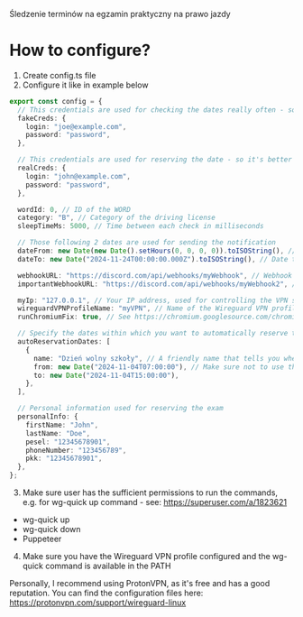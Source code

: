 Śledzenie terminów na egzamin praktyczny na prawo jazdy

# How to configure?

1. Create config.ts file
2. Configure it like in example below

```typescript
export const config = {
  // This credentials are used for checking the dates really often - so it's better to use a separate account for that
  fakeCreds: {
    login: "joe@example.com",
    password: "password",
  },

  // This credentials are used for reserving the date - so it's better to use your own account
  realCreds: {
    login: "john@example.com",
    password: "password",
  },

  wordId: 0, // ID of the WORD
  category: "B", // Category of the driving license
  sleepTimeMs: 5000, // Time between each check in milliseconds

  // Those following 2 dates are used for sending the notification
  dateFrom: new Date(new Date().setHours(0, 0, 0, 0)).toISOString(), // Date from which the dates will be checked - here it's midnight of the current day
  dateTo: new Date("2024-11-24T00:00:00.000Z").toISOString(), // Date to which the dates will be checked

  webhookURL: "https://discord.com/api/webhooks/myWebhook", // Webhook URL to which the message will be sent
  importantWebhookURL: "https://discord.com/api/webhooks/myWebhook2", // Webhook URL to which the message about the reservation of the exam will be additionally sent (besides the base webhook)

  myIp: "127.0.0.1", // Your IP address, used for controlling the VPN state
  wireguardVPNProfileName: "myVPN", // Name of the Wireguard VPN profile
  runChromiumFix: true, // See https://chromium.googlesource.com/chromium/src/+/main/docs/security/apparmor-userns-restrictions.md. Recommended way is to add a AppArmor profile, see the link for more details,

  // Specify the dates within which you want to automatically reserve the exams. The script will automatically reserve the first available date within the specified ranges, if available
  autoReservationDates: [
    {
      name: "Dzień wolny szkoły", // A friendly name that tells you when it is
      from: new Date("2024-11-04T07:00:00"), // Make sure not to use the ISO format (so please use "2024-11-04T07:00:00" instead of "2024-11-04T07:00:00.000Z")
      to: new Date("2024-11-04T15:00:00"),
    },
  ],

  // Personal information used for reserving the exam
  personalInfo: {
    firstName: "John",
    lastName: "Doe",
    pesel: "12345678901",
    phoneNumber: "123456789",
    pkk: "12345678901",
  },
};
```

3. Make sure user has the sufficient permissions to run the commands, e.g. for wg-quick up command - see: https://superuser.com/a/1823621

- wg-quick up
- wg-quick down
- Puppeteer

4. Make sure you have the Wireguard VPN profile configured and the wg-quick command is available in the PATH

Personally, I recommend using ProtonVPN, as it's free and has a good reputation. You can find the configuration files here: https://protonvpn.com/support/wireguard-linux
